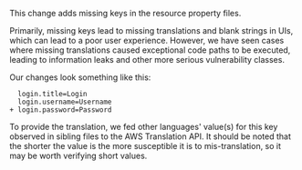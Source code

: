 This change adds missing keys in the resource property files.

Primarily, missing keys lead to missing translations and blank strings in UIs, which can lead to a poor user experience. However, we have seen cases where missing translations caused exceptional code paths to be executed, leading to information leaks and other more serious vulnerability classes.

Our changes look something like this:

```properties
  login.title=Login
  login.username=Username
+ login.password=Password
```

To provide the translation, we fed other languages' value(s) for this key observed in sibling files to the AWS Translation API. It should be noted that the shorter the value is the more susceptible it is to mis-translation, so it may be worth verifying short values.
